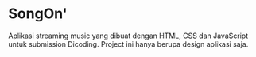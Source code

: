 # SongOn'

Aplikasi streaming music yang dibuat dengan HTML, CSS dan JavaScript untuk submission Dicoding.
Project ini hanya berupa design aplikasi saja.
